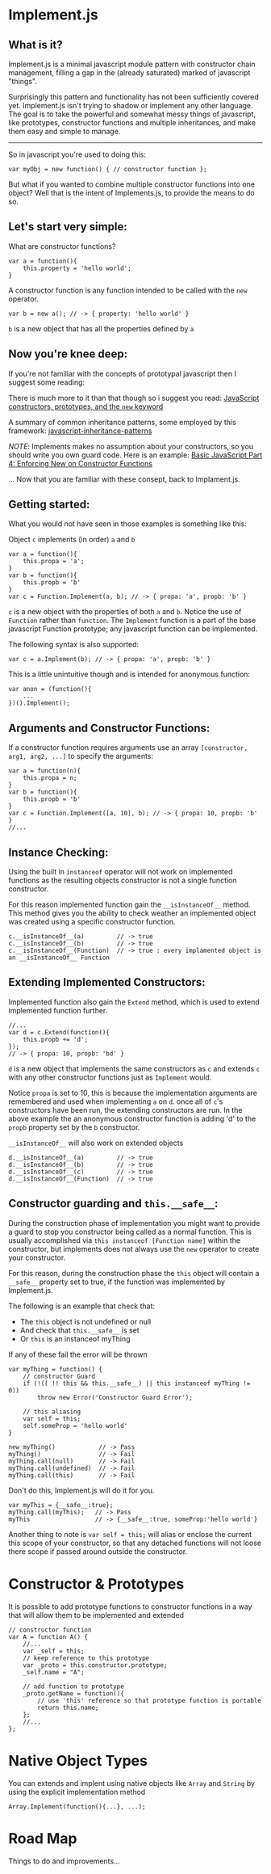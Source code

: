 Implement.js
============

What is it?
-----------

Implement.js is a minimal javascript module pattern with constructor chain management, filling a gap in the (already saturated) marked of javascript "things". 

Surprisingly this pattern and functionality has not been sufficiently covered yet. Implement.js isn't trying to shadow or implement any other language. The goal is to take the powerful and somewhat messy things of javascript, like prototypes, constructor functions and multiple inheritances, and make them easy and simple to manage.

***

So in javascript you're used to doing this:

    var myObj = new function() { // constructor function };
    
But what if you wanted to combine multiple constructor functions into one object? Well that is the intent of Implements.js, to provide the means to do so. 

Let's start very simple:
------------

What are constructor functions?

    var a = function(){
        this.property = 'hello world';
    }
    
A constructor function is any function intended to be called with the `new` operator.

    var b = new a(); // -> { property: 'hello world' }
    
`b` is a new object that has all the properties defined by `a`

Now you're knee deep:
------------

If you're not familiar with the concepts of prototypal javascript then I suggest some reading:

There is much more to it than that though so i suggest you read:
[JavaScript constructors, prototypes, and the `new` keyword](http://pivotallabs.com/javascript-constructors-prototypes-and-the-new-keyword/)

A summary of common inheritance patterns, some employed by this framework: 
[javascript-inheritance-patterns](http://davidshariff.com/blog/javascript-inheritance-patterns/)

*NOTE*: Implements makes no assumption about your constructors, so you should write you own guard code. Here is an example:
[Basic JavaScript Part 4: Enforcing New on Constructor Functions](http://elegantcode.com/2010/12/21/basic-javascript-part-4-enforcing-new-on-constructor-functions/)

... Now that you are familiar with these consept, back to Implament.js. 

Getting started:
------------

What you would not have seen in those examples is something like this:

Object `c` implements (in order) `a` and `b`

    var a = function(){
        this.propa = 'a';
    }
    var b = function(){
        this.propb = 'b'
    }
    var c = Function.Implement(a, b); // -> { propa: 'a', propb: 'b' }
    
`c` is a new object with the properties of both `a` and `b`. Notice the use of `Function` rather than `function`. The `Implement` function is a part of the base javascript Function prototype; any javascript function can be implemented.

The following syntax is also supported:

    var c = a.Implement(b); // -> { propa: 'a', propb: 'b' }

This is a little unintuitive though and is intended for anonymous function:

    var anon = (function(){
        ...
    })().Implement();
    
Arguments and Constructor Functions:
------------

If a constructor function requires arguments use an array `[constructor, arg1, arg2, ...]` to specify the arguments:

    var a = function(n){
        this.propa = n;
    }
    var b = function(){
        this.propb = 'b'
    }
    var c = Function.Implement([a, 10], b); // -> { propa: 10, propb: 'b' }
    //...
    
Instance Checking:
------------

Using the built in `instanceof` operator will not work on implemented functions as the resulting objects constructor is not a single function constructor. 

For this reason implemented function gain the `__isInstanceOf__` method. This method gives you the ability to check weather an implemented object was created using a specific constructor function.

    c.__isInstanceOf__(a)         // -> true
    c.__isInstanceOf__(b)         // -> true
    c.__isInstanceOf__(Function)  // -> true : every implamented object is an __isInstanceOf__ Function
    
Extending Implemented Constructors:
------------
    
Implemented function also gain the `Extend` method, which is used to extend implemented function further.

    //...
    var d = c.Extend(function(){
        this.propb += 'd';
    });
    // -> { propa: 10, propb: 'bd' }
    
`d` is a new object that implements the same constructors as `c` and extends `c` with any other constructor functions just as `Implement` would.

Notice `propa` is set to 10, this is because the implementation arguments are remembered and used when implementing `a` on `d`. once all of `c`'s constructors have been run, the extending constructors are run. In the above example the an anonymous constructor function is adding 'd' to the `propb` property set by the `b` constructor.
    
`__isInstanceOf__` will also work on extended objects

    d.__isInstanceOf__(a)         // -> true
    d.__isInstanceOf__(b)         // -> true
    d.__isInstanceOf__(c)         // -> true
    d.__isInstanceOf__(Function)  // -> true
    
Constructor guarding and `this.__safe__`:
------------

During the construction phase of implementation you might want to provide a guard to stop you constructor being called as a normal function. This is usually accomplished via  `this instanceof [Function name]` within the constructor, but implements does not always use the `new` operator to create your constructor.

For this reason, during the construction phase the `this` object will contain a  `__safe__` property set to true, if the function was implemented by Implement.js. 

The following is an example that check that: 
* The `this` object is not undefined or null
* And check that `this.__safe__` is set
* Or `this` is an instanceof myThing

If any of these fail the error will be thrown

    var myThing = function() {
        // constructor Guard
        if (!(( !! this && this.__safe__) || this instanceof myThing != 0))
            throw new Error('Constructor Guard Error');
            
        // this aliasing
        var self = this;
        self.someProp = 'hello world'
    }
    
    new myThing()            // -> Pass     
    myThing()                // -> Fail
    myThing.call(null)       // -> Fail
    myThing.call(undefined)  // -> Fail
    myThing.call(this)       // -> Fail
    
Don't do this, Implement.js will do it for you.
    
    var myThis = {__safe__:true};
    myThing.call(myThis);   // -> Pass
    myThis                  // -> {__safe__:true, someProp:'hello world'}

Another thing to note is `var self = this;` will alias or enclose the current this scope of your constructor, so that any detached functions will not loose there scope if passed around outside the constructor.

Constructor & Prototypes
============

It is possible to add prototype functions to constructor functions in a way that will allow them to be implemented and extended

    // constructor function
    var A = function A() {
        //...
        var _self = this;
        // keep reference to this prototype
        var _proto = this.constructor.prototype;
        _self.name = "A";
     
        // add function to prototype
        _proto.getName = function(){
            // use 'this' reference so that prototype function is portable
            return this.name;
        };
        //...
    };

Native Object Types
============

You can extends and implent using native objects like `Array` and  `String` by using the explicit implementation method

    Array.Implement(function(){...}, ...);

Road Map
============

Things to do and improvements...

